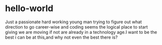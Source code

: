 # hello-world
Just a passionate hard working young man trying to figure out what direction to go career-wise and coding seems the logical place to start giving we are moving if not are already in a technology age.I want to be the best i can be at this,and why not even the best there is? 
